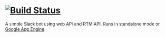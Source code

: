 [![Build Status](https://travis-ci.org/hsluo/slack-magic-bot.svg?branch=master)](https://travis-ci.org/hsluo/slack-magic-bot)
==

A simple Slack bot using web API and RTM API. Runs in standalone mode or [Google App Engine](https://cloud.google.com/appengine/docs).
